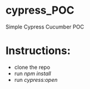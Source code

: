 # cypress_POC
Simple Cypress Cucumber POC
# Instructions:
* clone the repo
* run *npm install*
* run *cypress:open*
